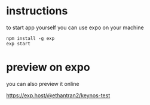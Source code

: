 # instructions

to start app yourself you can use expo on your machine

```
npm install -g exp
exp start
```

# preview on expo

you can also preview it online

https://exp.host/@ethantran2/keynos-test